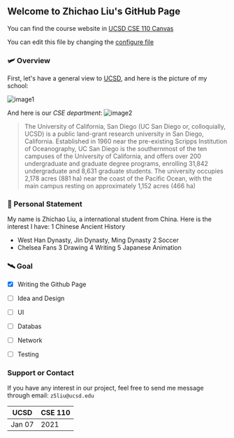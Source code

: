 ## Welcome to Zhichao Liu's GitHub Page

You can find the course website in [UCSD CSE 110 Canvas](https://canvas.ucsd.edu/courses/21783) 

You can edit this file by changing the [configure file](./_config.yml)

### :small_airplane: Overview

First, let's have a general view to [UCSD](https://ucsd.edu), and here is the picture of my school:

![image1](https://timesofsandiego.com/wp-content/uploads/2020/07/UCSD-UC-San-Diego.jpg)

And here is our *CSE department*:
![image2](https://chronicle.brightspotcdn.com/d3/32/9b1356f80cf89cf03bea8a744cd0/cropped-calit2-3.jpg)

>The University of California, San Diego (UC San Diego or, colloquially, UCSD) is a public land-grant research university in San Diego, California. Established in 1960 near the pre-existing Scripps Institution of Oceanography, UC San Diego is the southernmost of the ten campuses of the University of California, and offers over 200 undergraduate and graduate degree programs, enrolling 31,842 undergraduate and 8,631 graduate students. The university occupies 2,178 acres (881 ha) near the coast of the Pacific Ocean, with the main campus resting on approximately 1,152 acres (466 ha)


### :rocket: Personal Statement

My name is Zhichao Liu, a international student from China. Here is the interest I have:
1 Chinese Ancient History 
  - West Han Dynasty, Jin Dynasty, Ming Dynasty
2 Soccer 
 - Chelsea Fans
3 Drawing
4 Writing 
5 Japanese Animation 


### :artificial_satellite: Goal

- [x] Writing the Github Page
- [ ] Idea and Design
- [ ] UI
- [ ] Databas
- [ ] Network
- [ ] Testing


### Support or Contact

If you have any interest in our project, feel free to send me message through email: `z5liu@ucsd.edu`

<table>
<thead>
<tr>
<th>UCSD</th>
<th>CSE 110</th>
</tr>
</thead>
<tbody>
<tr>
<td>Jan 07</td>
<td>2021</td>
</tr>
</tbody>
</table>
